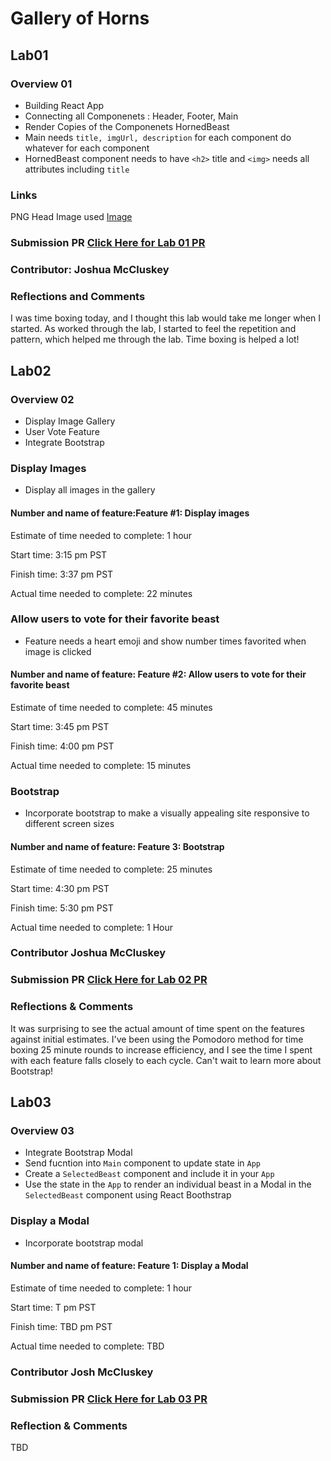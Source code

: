 # Gallery of Horns

## Lab01

### Overview 01

- Building React App
- Connecting all Componenets : Header, Footer, Main
- Render Copies of the Componenets HornedBeast
- Main needs `title, imgUrl, description` for each component do whatever for each component
- HornedBeast component needs to have `<h2>` title and `<img>` needs all attributes including `title`

### Links

PNG Head Image used [Image](https://www.pngaaa.com/detail/903089)

### Submission PR [Click Here for Lab 01 PR](https://github.com/joshuamccluskey/gallery-of-horns/pull/1)

### Contributor: Joshua McCluskey

### Reflections and Comments

I was time boxing today, and I thought this lab would take me longer when I started. As worked through the lab, I started to feel the repetition and pattern, which helped me through the lab. Time boxing is helped a lot!

## Lab02

### Overview 02

- Display Image Gallery
- User Vote Feature
- Integrate Bootstrap

### Display Images

- Display all images in the gallery

#### Number and name of feature:Feature #1: Display images

Estimate of time needed to complete: 1 hour

Start time: 3:15 pm PST

Finish time: 3:37 pm PST

Actual time needed to complete: 22 minutes

### Allow users to vote for their favorite beast

- Feature needs a heart emoji and show number times favorited when image is clicked

#### Number and name of feature: Feature #2: Allow users to vote for their favorite beast

Estimate of time needed to complete: 45 minutes

Start time: 3:45 pm PST

Finish time: 4:00 pm PST

Actual time needed to complete: 15 minutes

### Bootstrap

- Incorporate bootstrap to make a visually appealing site responsive to different screen sizes

#### Number and name of feature: Feature 3: Bootstrap

Estimate of time needed to complete: 25 minutes

Start time: 4:30 pm PST

Finish time: 5:30 pm PST

Actual time needed to complete: 1 Hour

### Contributor Joshua McCluskey

### Submission PR [Click Here for Lab 02 PR](https://github.com/joshuamccluskey/gallery-of-horns/pull/3)

### Reflections & Comments

It was surprising to see the actual amount of  time spent on the features against initial estimates. I've been using the Pomodoro method for time boxing  25 minute rounds to increase efficiency, and I see the time I spent with each feature falls  closely to each cycle. Can't wait to learn more about Bootstrap!

## Lab03

### Overview 03

- Integrate Bootstrap Modal
- Send fucntion into `Main` component to update state in `App`
- Create a `SelectedBeast` component and include it in your `App`
- Use the state in the `App` to render an individual beast in a Modal in the `SelectedBeast` component using React Boothstrap

### Display a  Modal

- Incorporate bootstrap modal

#### Number and name of feature: Feature 1: Display a Modal

Estimate of time needed to complete: 1 hour

Start time: T pm PST

Finish time: TBD pm PST

Actual time needed to complete: TBD

### Contributor Josh McCluskey

### Submission PR [Click Here for Lab 03 PR](https://github.com/joshuamccluskey/gallery-of-horns/pull/4)

### Reflection & Comments

TBD
